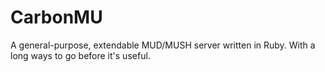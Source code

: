 # CarbonMU
A general-purpose, extendable MUD/MUSH server written in Ruby. With a long ways to go before it's useful.